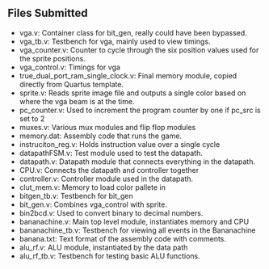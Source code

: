 
## Files Submitted
- vga.v: Container class for bit_gen, really could have been bypassed.
- vga_tb.v: Testbench for vga, mainly used to view timings.
- vga_counter.v: Counter to cycle through the six position values used for the sprite positions.
- vga_control.v: Timings for vga
- true_dual_port_ram_single_clock.v: Final memory module, copied directly from Quartus template.
- sprite.v: Reads sprite image file and outputs a single color based on where the vga beam is at the time.
- pc_counter.v: Used to increment the program counter by one if pc_src is set to 2
- muxes.v: Various mux modules and flip flop modules
- memory.dat: Assembly code that runs the game. 
- instruciton_reg.v: Holds instruction value over a single cycle
- datapathFSM.v: Test module used to test the datapath.
- datapath.v: Datapath module that connects everything in the datapath.
- CPU.v: Connects the datapath and controller together
- controller.v: Controller module used in the datapath.
- clut_mem.v: Memory to load color pallete in
- bitgen_tb.v: Testbench for bit_gen
- bit_gen.v: Combines vga_control with sprite.
- bin2bcd.v: Used to convert binary to decimal numbers.
- bananachine.v: Main top level module, instantiates memory and CPU
- bananachine_tb.v: Testbench for viewing all events in the Bananachine
- banana.txt: Text format of the assembly code with comments.
- alu_rf.v: ALU module, instantiated by the data path
- alu_rf_tb.v: Testbench for testing basic ALU functions.
